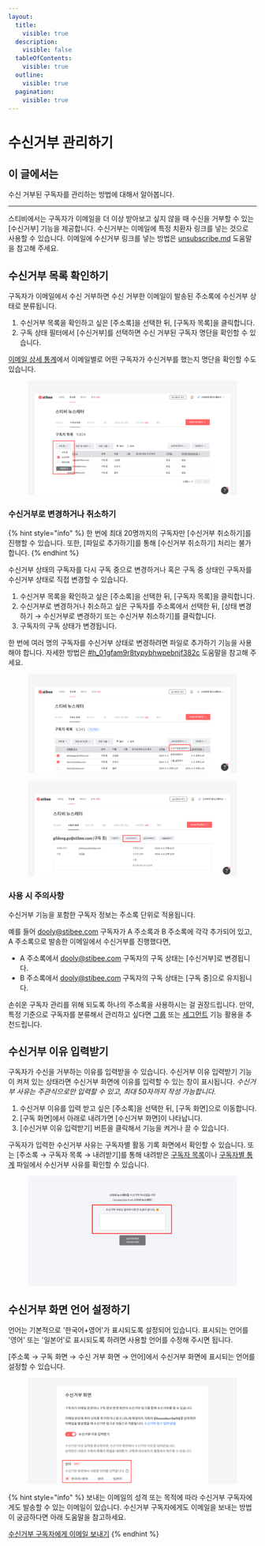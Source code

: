 ```yaml
---
layout:
  title:
    visible: true
  description:
    visible: false
  tableOfContents:
    visible: true
  outline:
    visible: true
  pagination:
    visible: true
---
```


# 수신거부 관리하기

## 이 글에서는 <a href="#h_01hgacv5bwpkqwdremqhm44cwv" id="h_01hgacv5bwpkqwdremqhm44cwv"></a>

수신 거부된 구독자를 관리하는 방법에 대해서 알아봅니다.

***

스티비에서는 구독자가 이메일을 더 이상 받아보고 싶지 않을 때 수신을 거부할 수 있는 \[수신거부] 기능을 제공합니다. 수신거부는 이메일에 특정 치환자 링크를 넣는 것으로 사용할 수 있습니다. 이메일에 수신거부 링크를 넣는 방법은 [unsubscribe.md](../../email/edit/unsubscribe.md "mention") 도움말을 참고해 주세요.

## 수신거부 목록 확인하기 <a href="#h_4854aebca7" id="h_4854aebca7"></a>

구독자가 이메일에서 수신 거부하면 수신 거부한 이메일이 발송된 주소록에 수신거부 상태로 분류됩니다.&#x20;

1. 수신거부 목록을 확인하고 싶은 \[주소록]을 선택한 뒤, \[구독자 목록]을 클릭합니다.
2. 구독 상태 필터에서 \[수신거부]를 선택하면 수신 거부된 구독자 명단을 확인할 수 있습니다.

[이메일 상세 통계](../../email/analytics/email-detailed-statistics.md)에서 이메일별로 어떤 구독자가 수신거부를 했는지 명단을 확인할 수도 있습니다.

<figure><img src="../../.gitbook/assets/수신거부 목록 조회.png" alt=""><figcaption></figcaption></figure>

### 수신거부로 변경하거나 취소하기 <a href="#h_744c2fd03e" id="h_744c2fd03e"></a>

{% hint style="info" %}
한 번에 최대 20명까지의 구독자만 \[수신거부 취소하기]를 진행할 수 있습니다. 또한, \[파일로 추가하기]를 통해 \[수신거부 취소하기] 처리는 불가합니다.
{% endhint %}

수신거부 상태의 구독자를 다시 구독 중으로 변경하거나 혹은 구독 중 상태인 구독자를 수신거부 상태로 직접 변경할 수 있습니다.

1. 수신거부 목록을 확인하고 싶은 \[주소록]을 선택한 뒤, \[구독자 목록]을 클릭합니다.
2. 수신거부로 변경하거나 취소하고 싶은 구독자를 주소록에서 선택한 뒤, \[상태 변경하기 → 수신거부로 변경하기 또는 수신거부 취소하기]를 클릭합니다.
3. 구독자의 구독 상태가 변경됩니다.

한 번에 여러 명의 구독자를 수신거부 상태로 변경하려면 파일로 추가하기 기능을 사용해야 합니다. 자세한 방법은 [#h\_01gfam9r8typybhwpebnjf382c](add.md#h\_01gfam9r8typybhwpebnjf382c "mention") 도움말을 참고해 주세요.

<div>

<figure><img src="../../.gitbook/assets/수신거부로 변경하기_1.png" alt=""><figcaption></figcaption></figure>

 

<figure><img src="../../.gitbook/assets/spaces_eAMHRdY4ATDXfWZWQs3p_uploads_c0i5DJlWmqm6QClSiFhN_수신거부로 변경하기_2.webp" alt=""><figcaption></figcaption></figure>

</div>

### 사용 시 주의사항 <a href="#h_744c2fd03e" id="h_744c2fd03e"></a>

수신거부 기능을 포함한 구독자 정보는 주소록 단위로 적용됩니다.

예를 들어 dooly@stibee.com 구독자가 A 주소록과 B 주소록에 각각 추가되어 있고, A 주소록으로 발송한 이메일에서 수신거부를 진행했다면,

* A 주소록에서 dooly@stibee.com 구독자의 구독 상태는 \[수신거부]로 변경됩니다.
* B 주소록에서 dooly@stibee.com 구독자의 구독 상태는 \[구독 중]으로 유지됩니다.

손쉬운 구독자 관리를 위해 되도록 하나의 주소록을 사용하시는 걸 권장드립니다. 만약, 특정 기준으로 구독자를 분류해서 관리하고 싶다면 [그룹](../classify-subscribers/how-to-use-groups.md) 또는 [세그먼트](../classify-subscribers/how-to-use-segment.md) 기능 활용을 추천드립니다.



## 수신거부 이유 입력받기 <a href="#h_50529e632a" id="h_50529e632a"></a>

구독자가 수신을 거부하는 이유를 입력받을 수 있습니다. 수신거부 이유 입력받기 기능이 켜져 있는 상태라면 수신거부 화면에 이유를 입력할 수 있는 창이 표시됩니다. _수신거부 사유는 주관식으로만 입력할 수 있고, 최대 50자까지 작성 가능합니다._

1. 수신거부 이유를 입력 받고 싶은 \[주소록]을 선택한 뒤, \[구독 화면]으로 이동합니다.
2. \[구독 화면]에서 아래로 내려가면 \[수신거부 화면]이 나타납니다.
3. \[수신거부 이유 입력받기] 버튼을 클릭해서 기능을 켜거나 끌 수 있습니다.

구독자가 입력한 수신거부 사유는 구독자별 활동 기록 화면에서 확인할 수 있습니다. 또는 \[주소록 → 구독자 목록 → 내려받기]를 통해 내려받은 [구독자 목록](export-list.md)이나 [구독자별 통계](../check-subscriber-statistics/export.md) 파일에서 수신거부 사유를 확인할 수 있습니다.

<figure><img src="../../.gitbook/assets/2 (6).png" alt=""><figcaption></figcaption></figure>



## 수신거부 화면 언어 설정하기 <a href="#h_01hgaf2jgtj77h3jbpjm6hxh4v" id="h_01hgaf2jgtj77h3jbpjm6hxh4v"></a>

언어는 기본적으로 '한국어+영어'가 표시되도록 설정되어 있습니다. 표시되는 언어를 '영어' 또는 '일본어'로 표시되도록 하려면 사용할 언어를 수정해 주시면 됩니다.

\[주소록 → 구독 화면 → 수신 거부 화면 → 언어]에서 수신거부 화면에 표시되는 언어를 설정할 수 있습니다.&#x20;

<figure><img src="../../.gitbook/assets/수신거부 화면 언어 설정하기.png" alt=""><figcaption></figcaption></figure>

{% hint style="info" %}
보내는 이메일의 성격 또는 목적에 따라 수신거부 구독자에게도 발송할 수 있는 이메일이 있습니다. 수신거부 구독자에게도 이메일을 보내는 방법이 궁금하다면 아래 도움말을 참고하세요.

[수신거부 구독자에게 이메일 보내기](../../email/send/send-email-unsubscribed-subscriber.md)
{% endhint %}
